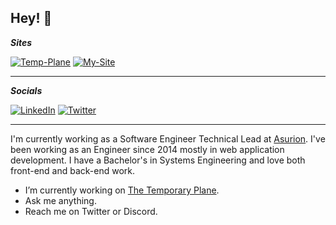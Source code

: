 ## Hey! 🤙

**_Sites_** 

[![Temp-Plane](https://img.shields.io/website?label=The%20Temporary%20Palne&url=https%3A%2F%2Fthetemporaryplane.com)](https://thetemporaryplane.com) [![My-Site](https://img.shields.io/website?label=Trevor%20Brixey&url=https%3A%2F%2Ftrevorbrixey.com)](https://trevorbrixey.com)

---

**_Socials_**

[![LinkedIn](https://img.shields.io/badge/LinkedIn-0077B5?style=for-the-badge&logo=linkedin&logoColor=white)](https://www.linkedin.com/in/trevor-brixey-98ba599a/) [![Twitter](https://img.shields.io/badge/Twitter-1DA1F2?style=for-the-badge&logo=twitter&logoColor=white)](https://twitter.com/CastIronHomie)

---

I'm currently working as a Software Engineer Technical Lead at [Asurion](https://www.asurion.com/). I've been working as an Engineer since 2014 mostly in web application development. I have a Bachelor's in Systems Engineering and love both front-end and back-end work.

- I’m currently working on [The Temporary Plane](https://thetemporaryplane.com).
- Ask me anything.
- Reach me on Twitter or Discord.
